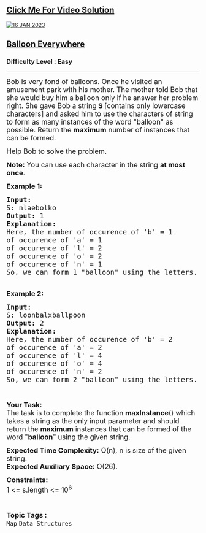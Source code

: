<h2><a href="https://youtu.be/vHmbqkhDKnQ">Click Me For Video Solution</a></h2>

<a href="https://youtu.be/vHmbqkhDKnQ">![16 JAN 2023](https://user-images.githubusercontent.com/91456523/217991287-90ea3ff8-9af0-428e-8a4a-65d1c4f6c381.png)</a>

<h2><a href="https://practice.geeksforgeeks.org/problems/45fa306a9116332ece4cecdaedf50f140bd252d4/1">Balloon Everywhere</a></h2><h3>Difficulty Level : Easy</h3><hr><div class="problems_problem_content__Xm_eO"><p><span style="font-size:18px">Bob is very fond of balloons. Once he visited an amusement park with his mother. The mother told Bob that she would buy him a balloon only if he answer her problem right. She gave Bob a string<strong>&nbsp;S </strong>[contains only lowercase characters]&nbsp;and asked him to use the characters of string to form&nbsp;as many instances of the word "balloon" as possible. Return the <strong>maximum</strong> number of instances that can be formed.</span></p>

<p><span style="font-size:18px">Help Bob to solve the problem.</span></p>

<p><span style="font-size:18px"><strong>Note:</strong>&nbsp;You can use each character in the string&nbsp;<strong>at most once</strong>. </span></p>

<p><span style="font-size:18px"><strong>Example 1:</strong></span></p>

<pre><span style="font-size:18px"><strong>Input:
</strong>S: nlaebolko
<strong>Output: </strong>1
<strong>Explanation:</strong>
Here, the number of occurence of 'b' = 1
of occurence of 'a' = 1
of occurence of 'l' = 2
of occurence of 'o' = 2
of occurence of 'n' = 1
So, we can form 1 "balloon" using the letters.
 </span>
</pre>

<p><span style="font-size:18px"><strong>Example 2:&nbsp;</strong></span></p>

<pre><span style="font-size:18px"><strong>Input:
</strong>S: loonbalxballpoon
<strong>Output: </strong>2
<strong>Explanation:</strong>
Here, the number of occurence of 'b' = 2
of occurence of 'a' = 2
of occurence of 'l' = 4
of occurence of 'o' = 4
of occurence of 'n' = 2
So, we can form 2 "balloon" using the letters.</span>
</pre>

<p>&nbsp;</p>

<p><span style="font-size:18px"><strong>Your Task:</strong><br>
The task is to complete the function <strong>maxInstance</strong>() which takes a string as the only input parameter and should return the <strong>maximum</strong> instances that can be formed of the word "<strong>balloon</strong>" using the&nbsp;given string.</span></p>

<p><span style="font-size:18px"><strong>Expected Time Complexity:</strong>&nbsp;O(n), n is size of the given string.<br>
<strong>Expected Auxiliary Space:</strong>&nbsp;O(26).</span></p>

<p><span style="font-size:18px"><strong>Constraints:</strong><br>
1 &lt;= s.length &lt;= 10<sup>6</sup></span></p>
</div><br><p><span style=font-size:18px><strong>Topic Tags : </strong><br><code>Map</code>&nbsp;<code>Data Structures</code>&nbsp;
